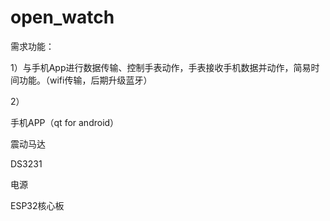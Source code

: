 # open_watch
需求功能：
 
1）与手机App进行数据传输、控制手表动作，手表接收手机数据并动作，简易时间功能。（wifi传输，后期升级蓝牙）

2）

  手机APP（qt for android）

  震动马达

  DS3231

  电源

  ESP32核心板

